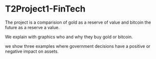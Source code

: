 # T2Project1-FinTech

The project is a comparision of gold as a reserve of value and bitcoin the future as a reserve a value.

We explain with graphics who and why they buy gold or bitcoin.

we show three examples where government decisions have a positive or negative impact on assets.
